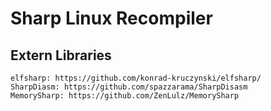 # Sharp Linux Recompiler

## Extern Libraries

```
elfsharp: https://github.com/konrad-kruczynski/elfsharp/
SharpDiasm: https://github.com/spazzarama/SharpDisasm
MemorySharp: https://github.com/ZenLulz/MemorySharp
```
